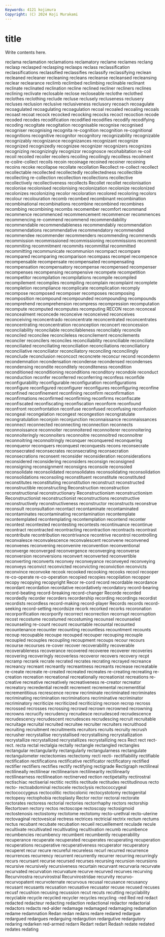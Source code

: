 ```yaml
---
Keywords: 4121 kojimura
Copyright: (C) 2024 Koji Murakami
---
```


# title

Write contents here.




reclama reclamation reclamations reclamatory reclame reclames reclang reclasp reclasped reclasping
reclasps reclass reclassification reclassifications reclassified reclassifies reclassify reclassifying reclean recleaned
recleaner recleaning recleans recleanse recleansed recleansing reclear reclearance reclimb reclimbed
reclimbing reclinable reclinant reclinate reclinated reclination recline reclined recliner recliners
reclines reclining reclivate reclosable reclose recloseable reclothe reclothed reclothes reclothing
reclude recluse reclusely recluseness reclusery recluses reclusion reclusive reclusiveness reclusory
recoach recoagulate recoagulated recoagulating recoagulation recoal recoaled recoaling recoals recoast
recoat recock recocked recocking recocks recoct recoction recode recoded recodes
recodification recodified recodifies recodify recodifying recoding recogitate recogitation recognisable recognise
recognised recogniser recognising recognita re-cognition recognition re-cognitional recognitions recognitive recognitor
recognitory recognizability recognizable recognizably recognizance recognizances recognizant recognize recognized recognizedly
recognizee recognizer recognizers recognizes recognizing recognizingly recognizor recognosce recohabitation re-coil
recoil recoiled recoiler recoilers recoiling recoilingly recoilless recoilment re-coilre-collect recoils
recoin recoinage recoined recoiner recoining recoins recoke recollapse recollate recollation
Recollect re-collect recollect recollectable recollected recollectedly recollectedness recollectible recollecting re-collection
recollection recollections recollective recollectively recollectiveness recollects Recollet recollet recolonisation recolonise
recolonised recolonising recolonization recolonize recolonized recolonizes recolonizing recolor recoloration recolored
recoloring recolors recolour recolouration recomb recombed recombinant recombination recombinational recombinations
recombine recombined recombines recombing recombining recombs recomember recomfort recommand recommence
recommenced recommencement recommencer recommences recommencing re-commend recommend recommendability recommendable recommendableness
recommendably recommendation recommendations recommendative recommendatory recommended recommendee recommender recommenders recommending
recommends recommission recommissioned recommissioning recommissions recommit recommiting recommitment recommits recommittal
recommitted recommitting recommunicate recommunion recompact recompare recompared recomparing recomparison recompass
recompel recompence recompensable recompensate recompensated recompensating recompensation recompensatory recompense recompensed
recompenser recompenses recompensing recompensive recompete recompetition recompetitor recompilation recompilations recompile
recompiled recompilement recompiles recompiling recomplain recomplaint recomplete recompletion recompliance recomplicate
recomplication recomply recompose recomposed recomposer recomposes recomposing recomposition recompound recompounded
recompounding recompounds recomprehend recomprehension recompress recompression recomputation recompute recomputed recomputes
recomputing RECON recon reconceal reconcealment reconcede reconceive reconceived reconceives reconceiving
reconcentrado reconcentrate reconcentrated reconcentrates reconcentrating reconcentration reconception reconcert reconcession reconcilability
reconcilable reconcilableness reconcilably reconcile reconciled reconcilee reconcileless reconcilement reconcilements reconciler
reconcilers reconciles reconciliability reconciliable reconciliate reconciliated reconciliating reconciliation reconciliations reconciliatiory
reconciliative reconciliator reconciliatory reconciling reconcilingly reconclude reconclusion reconcoct reconcrete reconcur
recond recondemn recondemnation recondensation recondense recondensed recondenses recondensing recondite reconditely
reconditeness recondition reconditioned reconditioning reconditions reconditory recondole reconduct reconduction reconfer
reconferred reconferring reconfess reconfide reconfigurability reconfigurable reconfiguration reconfigurations reconfigure reconfigured
reconfigurer reconfigures reconfiguring reconfine reconfined reconfinement reconfining reconfirm reconfirmation reconfirmations
reconfirmed reconfirming reconfirms reconfiscate reconfiscated reconfiscating reconfiscation reconform reconfound reconfront
reconfrontation reconfuse reconfused reconfusing reconfusion recongeal recongelation recongest recongestion recongratulate
recongratulation reconjoin reconjunction reconnaissance reconnaissances reconnect reconnected reconnecting reconnection reconnects
reconnoissance reconnoiter reconnoitered reconnoiterer reconnoitering reconnoiteringly reconnoiters reconnoitre reconnoitred reconnoitrer
reconnoitring reconnoitringly reconquer reconquered reconquering reconqueror reconquers reconquest reconquests recons
reconsecrate reconsecrated reconsecrates reconsecrating reconsecration reconsecrations reconsent reconsider reconsideration reconsiderations
reconsidered reconsidering reconsiders reconsign reconsigned reconsigning reconsignment reconsigns reconsole reconsoled
reconsolidate reconsolidated reconsolidates reconsolidating reconsolidation reconsolidations reconsoling reconstituent reconstitute reconstituted
reconstitutes reconstituting reconstitution reconstruct reconstructed reconstructible reconstructing Reconstruction reconstruction reconstructional
reconstructionary Reconstructionism reconstructionism Reconstructionist reconstructionist reconstructions reconstructive reconstructively reconstructiveness reconstructor
reconstructs reconstrue reconsult reconsultation recontact recontaminate recontaminated recontaminates recontaminating recontamination
recontemplate recontemplated recontemplating recontemplation recontend reconter recontest recontested recontesting recontests
recontinuance recontinue recontract recontracted recontracting recontraction recontracts recontrast recontribute recontribution
recontrivance recontrive recontrol recontrolling reconvalesce reconvalescence reconvalescent reconvene reconvened reconvenes
reconvening reconvenire reconvention reconventional reconverge reconverged reconvergence reconverging reconverse reconversion
reconversions reconvert reconverted reconvertible reconverting reconverts reconvey reconveyance reconveyed reconveying
reconveys reconvict reconvicted reconvicting reconviction reconvicts reconvince reconvoke recook recooked
recooking recooks recool recooper re-co-operate re-co-operation recopied recopies recopilation recopper
recopy recopying recopyright Recor re-cord record recordable recordance recordant recordation
recordative recordatively recordatory record-bearing record-beating record-breaking record-changer Recorde recorded recordedly
recorder recorders recordership recording recordings recordist recordists recordless record-making record-player
Records records record-seeking record-setting recordsize recork recorked recorks recoronation recorporification
recorporify recorrect recorrection recorrupt recorruption recost recostume recostumed recostuming recounsel
recounseled recounseling re-count recount recountable recountal recounted recountenance recounter recounting
recountless recountment recounts recoup recoupable recoupe recouped recouper recouping recouple
recoupled recouples recoupling recoupment recoups recour recours recourse recourses re-cover
recover recoverability recoverable recoverableness recoverance recovered recoveree recoverer recoveries recovering
recoveringly recoverless recoveror recovers recovery recpt recramp recrank recrate recrated
recrates recrating recrayed recreance recreancy recreant recreantly recreantness recreants recrease
recreatable re-create recreate re-created recreated recreates re-creating recreating re-creation recreation
recreational recreationally recreationist recreations re-creative recreative recreatively recreativeness re-creator recreator
recreatory recredential recredit recrement recremental recrementitial recrementitious recrescence recrew recriminate
recriminated recriminates recriminating recrimination recriminations recriminative recriminator recriminatory recriticize recriticized
recriticizing recroon recrop recross recrossed recrosses recrossing recrowd recrown recrowned
recrowning recrowns recrucify recrudency recrudesce recrudesced recrudescence recrudescency recrudescent recrudesces
recrudescing recruit recruitable recruitage recruital recruited recruitee recruiter recruiters recruithood
recruiting recruitment recruitments recruitors recruits recruity recrush recrusher recrystallise recrystallised
recrystallising recrystallization recrystallize recrystallized recrystallizes recrystallizing recs Rect rect rect-
rect. recta rectal rectalgia rectally rectangle rectangled rectangles rectangular rectangularity
rectangularly rectangularness rectangulate rectangulometer rectectomies rectectomy recti recti- rectifiability rectifiable
rectification rectifications rectificative rectificator rectificatory rectified rectifier rectifiers rectifies rectify
rectifying rectigrade Rectigraph rectilineal rectilineally rectilinear rectilinearism rectilinearity rectilinearly rectilinearness
rectilineation rectinerved rection rectipetality rectirostral rectischiac rectiserial rectitic rectitis rectitude
rectitudes rectitudinous recto recto- rectoabdominal rectocele rectoclysis rectococcygeal rectococcygeus rectocolitic
rectocolonic rectocystotomy rectogenital rectopexy rectophobia rectoplasty Rector rector rectoral rectorate
rectorates rectoress rectorial rectories rectorrhaphy rectors rectorship Rectortown rectory rectos
rectoscope rectoscopy rectosigmoid rectostenosis rectostomy rectotome rectotomy recto-urethral recto-uterine rectovaginal
rectovesical rectress rectrices rectricial rectrix rectum rectums rectus recubant recubate
recubation recueil recueillement reculade recule recultivate recultivated recultivating recultivation recumb
recumbence recumbencies recumbency recumbent recumbently recuperability recuperance recuperate recuperated recuperates
recuperating recuperation recuperations recuperative recuperativeness recuperator recuperatory recuperet recur recure
recureful recureless recurl recurred recurrence recurrences recurrency recurrent recurrently recurrer
recurring recurringly recurs recursant recurse recursed recurses recursing recursion recursions
recursive recursively recursiveness recurtain recurvant recurvaria recurvate recurvated recurvation recurvature
recurve recurved recurves recurving Recurvirostra recurvirostral Recurvirostridae recurvity recurvo- recurvopatent
recurvoternate recurvous recusal recusance recusancy recusant recusants recusation recusative recusator
recuse recused recuses recusf recushion recusing recussion recut recuts recutting
recyclability recyclable recycle recycled recycler recycles recycling -red Red red
redact redacted redacteur redacting redaction redactional redactor redactorial redactors redacts
red-alder redamage redamaged redamaging redamation redame redamnation Redan redan redans
redare redared redargue redargued redargues redarguing redargution redargutive redargutory redaring
redarken red-armed redarn Redart redart Redash redate redated redates redating
